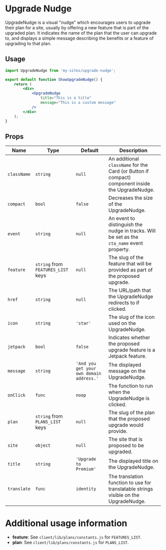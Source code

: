 # Upgrade Nudge

UpgradeNudge is a visual "nudge" which encourages users to upgrade their plan for a site, usually by offering a new feature that is part of the upgraded plan. It indicates the name of the plan that the user can upgrade to, and displays a simple message describing the benefits or a feature of upgrading to that plan.

## Usage

```jsx
import UpgradeNudge from 'my-sites/upgrade-nudge';

export default function ShowUpgradeNudge() {
	return (
		<div>
			<UpgradeNudge
				title="This is a title"
				message="This is a custom message"
			/>
		</div>
	);
}
```

## Props

Name | Type | Default | Description
--- | --- | --- | ---
`className` | `string` | `null` | An additional `className` for the Card (or Button if compact) component inside the UpgradeNudge.
`compact` | `bool` | `false` | Decreases the size of the UpgradeNudge.
`event` | `string` | `null` | An event to distinguish the nudge in tracks. Will be set as the `cta_name` event property.
`feature` | `string` from `FEATURES_LIST` keys | `null` | The slug of the feature that will be provided as part of the proposed upgrade.
`href` | `string` | `null` | The URL/path that the UpgradeNudge redirects to if clicked.
`icon` | `string` | `'star'` | The slug of the icon used on the UpgradeNudge.
`jetpack` | `bool` | `false` | Indicates whether the proposed upgrade feature is a Jetpack feature.
`message` | `string` | `'And you get your own domain address.'` | The displayed message on the UpgradeNudge.
`onClick` | `func` | `noop` | The function to run when the UpgradeNudge is clicked.
`plan` | `string` from `PLANS_LIST` keys | `null` | The slug of the plan that the proposed upgrade would provide.
`site` | `object` | `null` | The site that is proposed to be upgraded.
`title` | `string` | `'Upgrade to Premium'` | The displayed title on the UpgradeNudge.
`translate` | `func` | `identity` | The translation function to use for translatable strings visible on the UpgradeNudge.

# Additional usage information

* **feature**: See `client/lib/plans/constants.js` for `FEATURES_LIST`.
* **plan**: See `client/lib/plans/constants.js` for `PLANS_LIST`.
